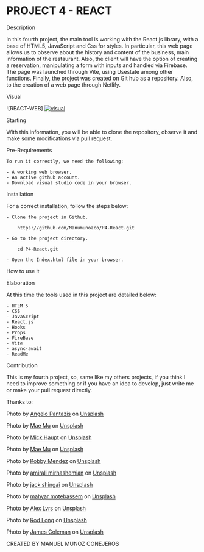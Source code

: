 # PROJECT 4 - REACT

Description

In this fourth project, the main tool is working with the React.js library, with a base of HTML5, JavaScript and Css for styles. In particular, this web page allows us to observe about the history and content of the business, main information of the restaurant. Also, the client will have the option of creating a reservation, manipulating a form with inputs and handled via Firebase. The page was launched through Vite, using Usestate among other functions.
Finally, the project was created on Git hub as a repository. Also, to the creation of a web page through Netlify.

Visual

![REACT-WEB] <a href="#start"><img id="" src="" alt="visual"></a>

Starting

With this information, you will be able to clone the repository, observe it and make some modifications via pull request.

Pre-Requirements

    To run it correctly, we need the following:

    - A working web browser.
    - An active github account.
    - Download visual studio code in your browser.

Installation

For a correct installation, follow the steps below:

    - Clone the project in Github.

        https://github.com/Manumunozco/P4-React.git

    - Go to the project directory.

        cd P4-React.git

    - Open the Index.html file in your browser.

How to use it





Elaboration

At this time the tools used in this project are detailed below:

    - HTLM 5
    - CSS
    - JavaScript
    - React.js
    - Hooks
    - Props
    - FireBase
    - Vite
    - async-await
    - ReadMe

Contribution

This is my fourth project, so, same like my others projects, if you think I need to improve something or if you have an idea to develop, just write me or make your pull request directly.


Thanks to:

Photo by <a href="https://unsplash.com/@angelopantazis?utm_content=creditCopyText&utm_medium=referral&utm_source=unsplash">Angelo Pantazis</a> on <a href="https://unsplash.com/photos/grilled-meat-on-black-grill-2-U0A2tNYhM?utm_content=creditCopyText&utm_medium=referral&utm_source=unsplash">Unsplash</a>

  
Photo by <a href="https://unsplash.com/@picoftasty?utm_content=creditCopyText&utm_medium=referral&utm_source=unsplash">Mae Mu</a> on <a href="https://unsplash.com/photos/assorted-breads-in-basket-Emhz3miT6mo?utm_content=creditCopyText&utm_medium=referral&utm_source=unsplash">Unsplash</a>
  
Photo by <a href="https://unsplash.com/@rocinante_11?utm_content=creditCopyText&utm_medium=referral&utm_source=unsplash">Mick Haupt</a> on <a href="https://unsplash.com/photos/teal-and-white-concrete-building-during-daytime-qcwCIZzQfuc?utm_content=creditCopyText&utm_medium=referral&utm_source=unsplash">Unsplash</a>
  
Photo by <a href="https://unsplash.com/@picoftasty?utm_content=creditCopyText&utm_medium=referral&utm_source=unsplash">Mae Mu</a> on <a href="https://unsplash.com/photos/two-brown-croissants-m9pzwmxm2rk?utm_content=creditCopyText&utm_medium=referral&utm_source=unsplash">Unsplash</a>
  
Photo by <a href="https://unsplash.com/@kobbymendez?utm_content=creditCopyText&utm_medium=referral&utm_source=unsplash">Kobby Mendez</a> on <a href="https://unsplash.com/photos/brown-and-white-stone-fragment-w0_w3N_hG00?utm_content=creditCopyText&utm_medium=referral&utm_source=unsplash">Unsplash</a>
  
Photo by <a href="https://unsplash.com/@amir_v_ali?utm_content=creditCopyText&utm_medium=referral&utm_source=unsplash">amirali mirhashemian</a> on <a href="https://unsplash.com/photos/ham-and-cheese-sandwich-Ea_IbQfxm-0?utm_content=creditCopyText&utm_medium=referral&utm_source=unsplash">Unsplash</a>

Photo by <a href="https://unsplash.com/@artevgen?utm_content=creditCopyText&utm_medium=referral&utm_source=unsplash">jack shingai</a> on <a href="https://unsplash.com/photos/sandwich-with-vegetable-on-brown-wooden-table-hdhWH1xoYwM?utm_content=creditCopyText&utm_medium=referral&utm_source=unsplash">Unsplash</a>

Photo by <a href="https://unsplash.com/@mahyarmotebassem?utm_content=creditCopyText&utm_medium=referral&utm_source=unsplash">mahyar motebassem</a> on <a href="https://unsplash.com/photos/burger-on-black-ceramic-plate-DvonVvKn3CA?utm_content=creditCopyText&utm_medium=referral&utm_source=unsplash">Unsplash</a>

Photo by <a href="https://unsplash.com/@alexlvrs?utm_content=creditCopyText&utm_medium=referral&utm_source=unsplash">Alex Lvrs</a> on <a href="https://unsplash.com/photos/round-sliced-pie-with-cream-aX_ljOOyWJY?utm_content=creditCopyText&utm_medium=referral&utm_source=unsplash">Unsplash</a>

Photo by <a href="https://unsplash.com/@rodlong?utm_content=creditCopyText&utm_medium=referral&utm_source=unsplash">Rod Long</a> on <a href="https://unsplash.com/photos/assorted-flavor-donuts-6SMF42-JTAc?utm_content=creditCopyText&utm_medium=referral&utm_source=unsplash">Unsplash</a>

Photo by <a href="https://unsplash.com/@jhc?utm_content=creditCopyText&utm_medium=referral&utm_source=unsplash">James Coleman</a> on <a href="https://unsplash.com/photos/white-icing-covered-cake-with-flowers-on-top-5HR1gItc7Gs?utm_content=creditCopyText&utm_medium=referral&utm_source=unsplash">Unsplash</a>
  

CREATED BY MANUEL MUNOZ CONEJEROS


